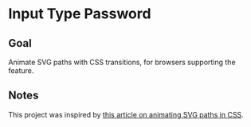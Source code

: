 # Input Type Password

<!-- ## [Live Demo]() -->

## Goal

Animate SVG paths with CSS transitions, for browsers supporting the feature.

## Notes

This project was inspired by [this article on animating SVG paths in CSS](https://css-tricks.com/animate-svg-path-changes-in-css/).
